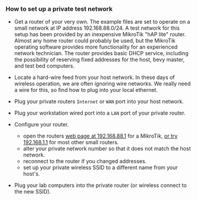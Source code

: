### How to set up a private test network

- Get a router of your very own.
The example files are set to operate on a small network at IP address 192.168.88.0/24. 
A test network for this setup has been provided by an inexpensive MikroTik "hAP lite" router.
Almost any home router could probably be used, but the MikroTik operating software provides more
functionality for an experienced network technician. The router provides basic DHCP service, 
including the possibility of reserving fixed addresses for the host, bevy master, and test bed computers.

- Locate a hard-wire feed from your host network.
In these days of wireless operation, we are often ignoring wire networks.
We really need a wire for this, so find how to plug into your local ethernet.

- Plug your private routers `Internet` or `WAN` port into your host network.

- Plug your workstation wired port into a `LAN` port of your private router.

- Configure your router.
  * open the routers [web page at 192.168.88.1](http://192.168.88.1) for a MikroTik,
  [or try 192.168.1.1](http://192.168.1.1) for most other small routers.
  * alter your private network number so that it does not match the host network.
  * reconnect to the router if you changed addresses.
  * set up your private wireless SSID to a different name from your host's.

- Plug your lab computers into the private router (or wireless connect to the new SSID).
